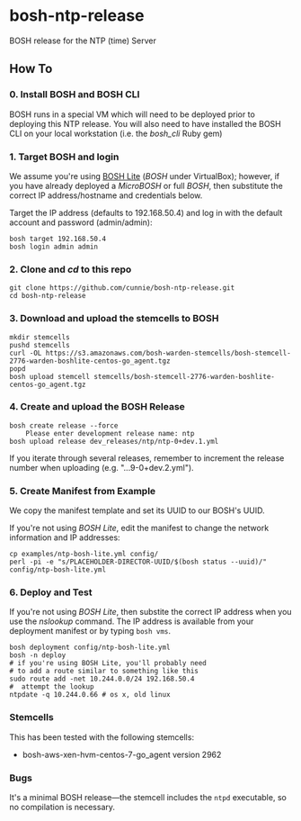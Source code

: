 # bosh-ntp-release
BOSH release for the NTP (time) Server

## How To

### 0. Install BOSH and BOSH CLI
BOSH runs in a special VM which will need to be deployed prior to deploying this NTP release. You will also need to have installed the BOSH CLI on your local workstation (i.e. the *bosh_cli* Ruby gem)

### 1. Target BOSH and login
We assume you're using [BOSH Lite](https://github.com/cloudfoundry/bosh-lite) (*BOSH* under VirtualBox); however, if you have already deployed a *MicroBOSH* or full *BOSH*, then substitute the correct IP address/hostname and credentials below.

Target the IP address (defaults to 192.168.50.4) and log in with the default account and password (admin/admin):

```
bosh target 192.168.50.4
bosh login admin admin
```

### 2. Clone and *cd* to this repo
```
git clone https://github.com/cunnie/bosh-ntp-release.git
cd bosh-ntp-release
```

### 3. Download and upload the stemcells to BOSH
```
mkdir stemcells
pushd stemcells
curl -OL https://s3.amazonaws.com/bosh-warden-stemcells/bosh-stemcell-2776-warden-boshlite-centos-go_agent.tgz
popd
bosh upload stemcell stemcells/bosh-stemcell-2776-warden-boshlite-centos-go_agent.tgz
```

### 4. Create and upload the BOSH Release
```
bosh create release --force
    Please enter development release name: ntp
bosh upload release dev_releases/ntp/ntp-0+dev.1.yml
```
If you iterate through several releases, remember to increment the release number when uploading (e.g. "...9-0+dev.2.yml").

### 5. Create Manifest from Example
We copy the manifest template and set its UUID to our BOSH's UUID.

If you're not using *BOSH Lite*, edit the manifest to change the network information and IP addresses:

```
cp examples/ntp-bosh-lite.yml config/
perl -pi -e "s/PLACEHOLDER-DIRECTOR-UUID/$(bosh status --uuid)/" config/ntp-bosh-lite.yml
```

### 6. Deploy and Test
If you're not using *BOSH Lite*, then substite the correct IP address when you use the *nslookup* command. The IP address is available from your deployment manifest or by typing `bosh vms`.

```
bosh deployment config/ntp-bosh-lite.yml
bosh -n deploy
# if you're using BOSH Lite, you'll probably need
# to add a route similar to something like this
sudo route add -net 10.244.0.0/24 192.168.50.4
#  attempt the lookup
ntpdate -q 10.244.0.66 # os x, old linux
```

### Stemcells

This has been tested with the following stemcells:

* bosh-aws-xen-hvm-centos-7-go_agent version 2962

### Bugs

It's a minimal BOSH release&mdash;the stemcell includes the `ntpd` executable, so no compilation is necessary.
